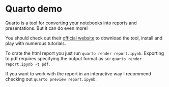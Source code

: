# Quarto demo

Quarto is a tool for converting your notebooks into reports and presentations.
But it can do even more!

You should check out their [official website](https://quarto.org/) to download the tool, install and play with numerous tutorials.

To crate the html report you just run `quarto render report.ipynb`.
Exporting to pdf requires specifying the output format as so: `quarto render report.ipynb -t pdf`.

If you want to work with the report in an interactive way I recommend checking out `quarto preview report.ipynb`.
